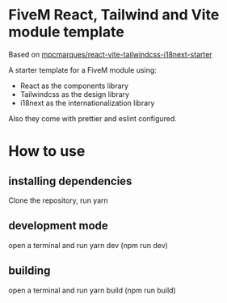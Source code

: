 # FiveM React, Tailwind and Vite module template

Based on [mpcmarques/react-vite-tailwindcss-i18next-starter](https://github.com/mpcmarques/react-vite-tailwindcss-i18next-starter)

A starter template for a FiveM module using:

* React as the components library
* Tailwindcss as the design library
* i18next as the internationalization library

Also they come with prettier and eslint configured.


# How to use

## installing dependencies

Clone the repository, run yarn

## development mode

open a terminal and run yarn dev (npm run dev)

## building

open a terminal and run yarn build (npm run build)

